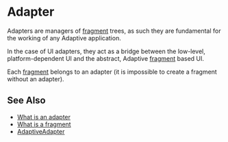 # Adapter

Adapters are managers of [fragment](def://) trees, as such they are fundamental for
the working of any Adaptive application.

In the case of UI adapters, they act as a bridge between the low-level, platform-dependent UI
and the abstract, Adaptive [fragment](def://) based UI.

Each [fragment](def://) belongs to an adapter (it is impossible to create a fragment without an adapter).

## See Also

- [What is an adapter](guide://)
- [What is a fragment](guide://)
- [AdaptiveAdapter](class://)